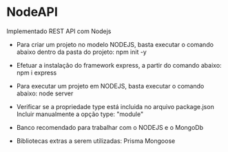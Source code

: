 # NodeAPI
Implementado REST API com Nodejs

- Para criar um projeto no modelo NODEJS, basta executar o comando abaixo dentro da pasta do projeto:
npm init -y

- Efetuar a instalação do framework express, a partir do comando abaixo:
npm i express

- Para executar um projeto em NODEJS, basta executar o comando abaixo:
node server

- Verificar se a propriedade type está incluida no arquivo package.json
Incluir manualmente a opção type: "module"

- Banco recomendado para trabalhar com o NODEJS e o MongoDb

- Bibliotecas extras a serem utilizadas:
Prisma 
Mongoose
